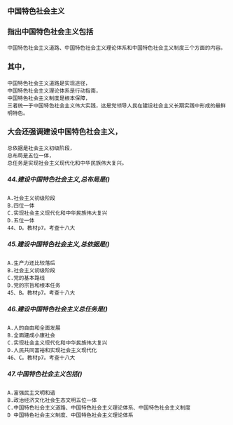 ### 中国特色社会主义
### 指出中国特色社会主义包括
    中国特色社会主义道路、中国特色社会主义理论体系和中国特色社会主义制度三个方面的内容。

### 其中，
    中国特色社会主义道路是实现途径，
    中国特色社会主义理论体系是行动指南，
    中国特色社会主义制度是根本保障，
    三者统一于中国特色社会主义伟大实践，这是党领导人民在建设社会主义长期实践中形成的最鲜明特色。

### 大会还强调建设中国特色社会主义，
    总依据是社会主义初级阶段，
    总布局是五位一体，
    总任务是实现社会主义现代化和中华民族伟大复兴。


##### 44.建设中国特色社会主义,总布局是()
    A.社会主义初级阶段
    B.四位一体
    C.实现社会主义现代化和中华民族伟大复兴
    D.五位一体
    44、D。教材p7。考查十八大

##### 45.建设中国特色社会主义,总依据是()
    A.生产力还比较落后
    B.社会主义初级阶段
    C.党的基本路线
    D.党的宗旨和根本任务
    45、B。教材p7。考查十八大

##### 46.建设中国特色社会主义总任务是()
    A.人的自由和全面发展
    B.全面建成小康社会
    C.实现社会主义现代化和中华民族伟大复兴
    D.人民共同富裕和实现社会主义现代化
    46、C。教材p7。考查十八大

##### 47.中国特色社会主义包括()
    A.富强民主文明和谐
    B.政治经济文化社会生态文明五位一体
    C.中国特色社会主义道路、中国特色社会主义理论体系、中国特色社会主义制度
    D 中国特色社会主义制度、中国特色社会主义理论体系
